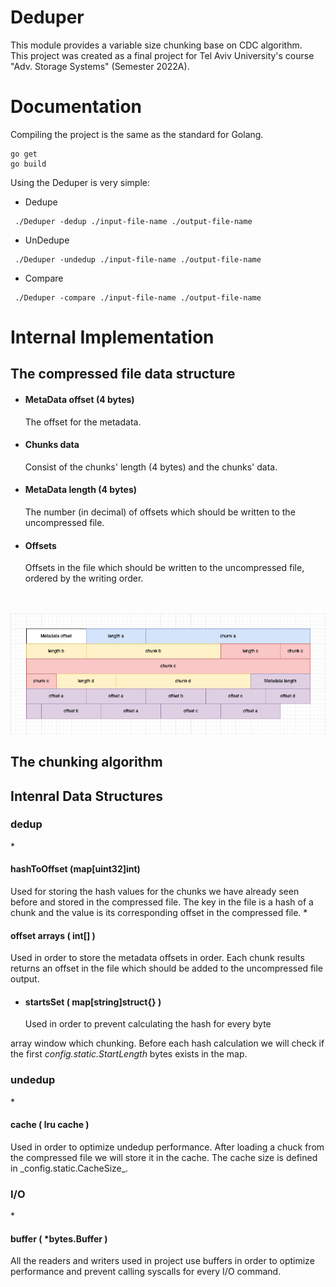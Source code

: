 Deduper
==========

This module provides a variable size chunking base on CDC algorithm. <br/>
This project was created as a final project for Tel Aviv University's course "Adv. Storage Systems" (Semester 2022A).


Documentation 
=======
Compiling the project is the same as the standard for Golang.
```
go get 
go build 
```
Using the Deduper is very simple:

- Dedupe
``` 
 ./Deduper -dedup ./input-file-name ./output-file-name 
```
- UnDedupe
``` 
 ./Deduper -undedup ./input-file-name ./output-file-name 
```
- Compare
``` 
 ./Deduper -compare ./input-file-name ./output-file-name 
```

Internal Implementation
=============
<h2>The compressed file data structure</h2>

* <h4>MetaData offset (4 bytes)</h4>The offset for the metadata.
* <h4>Chunks data</h4>Consist of the chunks' length (4 bytes) and the chunks' data.
* <h4>MetaData length (4 bytes)</h4>The number (in decimal) of offsets which should be written to the uncompressed file.
* <h4>Offsets</h4>Offsets in the file which should be written to the uncompressed file, ordered by the writing order.
<br/><br/>
  ![Alt text](./assets/compressedFileStructure.png?raw=true)

<h2>The chunking algorithm </h2> 


<h2>Intenral Data Structures</h2>

<h3>dedup</h3>
* <h4>hashToOffset (map[uint32]int)</h4>
Used for storing the hash values for the chunks we have already seen before and stored in the compressed file.
The key in the file is a hash of a chunk and the value is its corresponding offset in the compressed file.
* <h4>offset arrays ( int[] )</h4>
Used in order to store the metadata offsets in order. Each chunk results returns an offset
in the file which should be added to the uncompressed file output. 

* <h4>startsSet ( map[string]struct{} ) </h4>Used in order to prevent calculating the hash for every byte 
array window which chunking. Before each hash calculation we will check if the first _config.static.StartLength_ bytes exists 
in the map.

<h3>undedup</h3>
* <h4>cache ( lru cache ) </h4>Used in order to optimize undedup performance. After loading a chuck from the 
compressed file we will store it in the cache. The cache size is defined in _config.static.CacheSize_.

<h3>I/O</h3>
* <h4>buffer ( *bytes.Buffer ) </h4> All the readers and writers used in project use buffers 
in order to optimize performance and prevent calling syscalls for every I/O command.